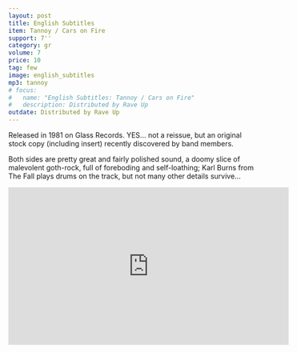 ```yaml
---
layout: post
title: English Subtitles
item: Tannoy / Cars on Fire
support: 7''
category: gr
volume: 7
price: 10
tag: few
image: english_subtitles
mp3: tannoy
# focus:
#   name: "English Subtitles: Tannoy / Cars on Fire"
#   description: Distributed by Rave Up
outdate: Distributed by Rave Up
---
```


Released in 1981 on Glass Records. YES... not a reissue, but an original stock copy (including insert) recently discovered by band members.

Both sides are pretty great and fairly polished sound, a doomy slice of malevolent goth-rock, full of foreboding and self-loathing; Karl Burns from The Fall plays drums on the track, but not many other details survive...

<iframe width="560" height="315" src="https://www.youtube.com/embed/r0gOcS2ug9g" title="YouTube video player" frameborder="0" allow="accelerometer; autoplay; clipboard-write; encrypted-media; gyroscope; picture-in-picture" allowfullscreen></iframe>
